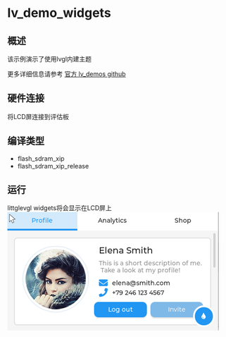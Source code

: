 # lv_demo_widgets

## 概述

该示例演示了使用lvgl内建主题

更多详细信息请参考 [官方 lv_demos github](https://github.com/lvgl/lv_demos)
## 硬件连接

将LCD屏连接到评估板

## 编译类型
- flash_sdram_xip
- flash_sdram_xip_release

## 运行

littglevgl widgets将会显示在LCD屏上
![lv_demo_widgets](../../../../../assets/sdk/samples/lv_demo_widgets.gif)
